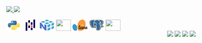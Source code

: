 <div>
    <a href="https://github.com/metatdown">
    <img height="160em" src="https://github-readme-stats.vercel.app/api?username=metatdown&show_icons=true&theme=dark&include_all_commits=true&count_private=true"/>
    <img height="160em" src="https://github-readme-stats.vercel.app/api/top-langs/?username=metatdown&layout=compact&langs_count=7&theme=dark"/>
    </a>
</div>
<div style="display: inline_block"><br>
  <img align="center" height="30" width="40" src="https://github.com/devicons/devicon/blob/master/icons/python/python-original.svg" />
  <img align="center" height="30" width="40" src="https://github.com/devicons/devicon/blob/master/icons/pandas/pandas-original.svg" />
  <img align="center" height="30" width="40" src="https://github.com/devicons/devicon/blob/master/icons/numpy/numpy-original.svg" />
  <img align="center" height="30" width="40" src="https://user-images.githubusercontent.com/104145773/171375260-c711bda4-ff6d-4693-9a91-b234744f13ad.svg" />
  <img align="center" height="30" width="40" src="https://github.com/scikit-learn/scikit-learn/blob/main/doc/logos/scikit-learn-logo-without-subtitle.svg" />
  <img align="center" height="30" width="40" src="https://github.com/devicons/devicon/raw/master/icons/postgresql/postgresql-original.svg" />
  <img align="center" height="30" width="40" src="https://github.com/marclelijveld/Power-BI-Icons/blob/main/SVG/Power-BI.svg" />
</div>
<div align="right"> 
 	<a href="https://www.datacamp.com/portfolio/MetAtDown" target="_blank"><img src="https://img.shields.io/badge/DataCamp-25a052?style=for-the-badge&logo=DataCamp&logoColor=black" target="_blank"></a>
  <a href="https://www.hackerrank.com/profile/MetAtDown" target="_blank"><img src="https://img.shields.io/badge/-Hackerrank-2EC866?style=for-the-badge&logo=HackerRank&logoColor=white" target="_blank"></a> 
     <a href="https://platform.stratascratch.com/user/MetAtDown" target="_blank"><img src="https://img.shields.io/badge/Scratch-4997d0?style=for-the-badge&logoColor=hex&label=Strata&labelColor=008080&color=grey" target="_blank"></a> 
    <a href="https://leetcode.com/MetAtDown/" target="_blank"><img src="https://img.shields.io/badge/-LeetCode-black?style=for-the-badge&logo=LeetCode&logoColor=orange" target="_blank"></a> 
</div>
